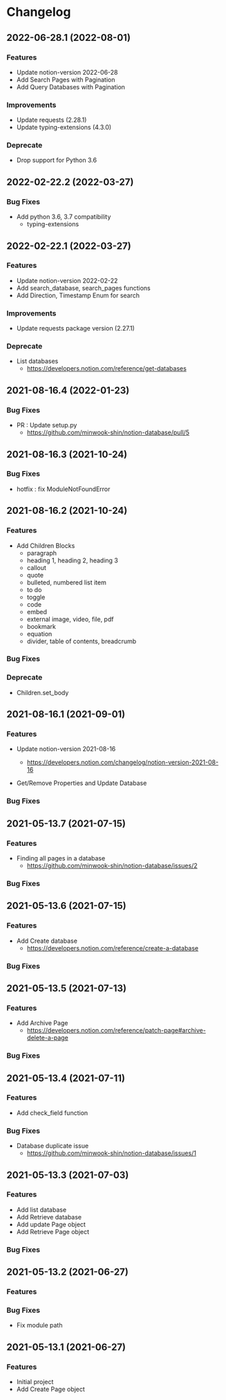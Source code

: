 # Changelog

## 2022-06-28.1 (2022-08-01)

### Features

* Update notion-version 2022-06-28
* Add Search Pages with Pagination
* Add Query Databases with Pagination

### Improvements

* Update requests (2.28.1)
* Update typing-extensions (4.3.0)

### Deprecate

* Drop support for Python 3.6

## 2022-02-22.2 (2022-03-27)

### Bug Fixes

* Add python 3.6, 3.7 compatibility
  * typing-extensions

## 2022-02-22.1 (2022-03-27)

### Features

* Update notion-version 2022-02-22
* Add search_database, search_pages functions
* Add Direction, Timestamp Enum for search

### Improvements

* Update requests package version (2.27.1)

### Deprecate

* List databases
  * https://developers.notion.com/reference/get-databases

## 2021-08-16.4 (2022-01-23)

### Bug Fixes

* PR : Update setup.py
  * https://github.com/minwook-shin/notion-database/pull/5

## 2021-08-16.3 (2021-10-24)

### Bug Fixes

* hotfix : fix ModuleNotFoundError

## 2021-08-16.2 (2021-10-24)

### Features

* Add Children Blocks
  * paragraph
  * heading 1, heading 2, heading 3
  * callout
  * quote
  * bulleted, numbered list item
  * to do
  * toggle
  * code
  * embed
  * external image, video, file, pdf
  * bookmark
  * equation
  * divider, table of contents, breadcrumb

### Bug Fixes


### Deprecate

* Children.set_body

## 2021-08-16.1 (2021-09-01)

### Features

* Update notion-version 2021-08-16
  * https://developers.notion.com/changelog/notion-version-2021-08-16
  
* Get/Remove Properties and Update Database


### Bug Fixes

## 2021-05-13.7 (2021-07-15)

### Features

* Finding all pages in a database
  * https://github.com/minwook-shin/notion-database/issues/2

### Bug Fixes

## 2021-05-13.6 (2021-07-15)

### Features

* Add Create database
    * https://developers.notion.com/reference/create-a-database

### Bug Fixes

## 2021-05-13.5 (2021-07-13)

### Features

* Add Archive Page
    * https://developers.notion.com/reference/patch-page#archive-delete-a-page

### Bug Fixes

## 2021-05-13.4 (2021-07-11)

### Features

* Add check_field function

### Bug Fixes

* Database duplicate issue
    * https://github.com/minwook-shin/notion-database/issues/1

## 2021-05-13.3 (2021-07-03)

### Features

* Add list database
* Add Retrieve database
* Add update Page object
* Add Retrieve Page object

### Bug Fixes

## 2021-05-13.2 (2021-06-27)

### Features

### Bug Fixes

* Fix module path

## 2021-05-13.1 (2021-06-27)

### Features

* Initial project
* Add Create Page object
